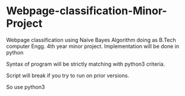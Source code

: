 Webpage-classification-Minor-Project
====================================

Webpage classification using Naive Bayes Algorithm doing as B.Tech computer Engg. 4th year minor project. Implementation will be done in python

Syntax of program will be strictly matching with python3 criteria.

Script will break if you try to run on prior versions.

So use python3
